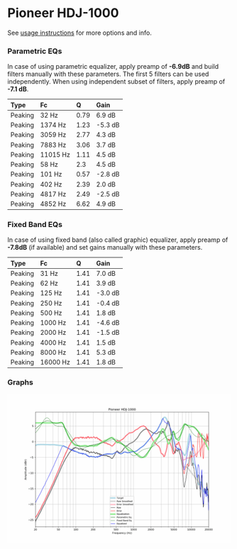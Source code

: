 # Pioneer HDJ-1000
See [usage instructions](https://github.com/jaakkopasanen/AutoEq#usage) for more options and info.

### Parametric EQs
In case of using parametric equalizer, apply preamp of **-6.9dB** and build filters manually
with these parameters. The first 5 filters can be used independently.
When using independent subset of filters, apply preamp of **-7.1 dB**.

| Type    | Fc       |    Q | Gain    |
|:--------|:---------|:-----|:--------|
| Peaking | 32 Hz    | 0.79 | 6.9 dB  |
| Peaking | 1374 Hz  | 1.23 | -5.3 dB |
| Peaking | 3059 Hz  | 2.77 | 4.3 dB  |
| Peaking | 7883 Hz  | 3.06 | 3.7 dB  |
| Peaking | 11015 Hz | 1.11 | 4.5 dB  |
| Peaking | 58 Hz    | 2.3  | 4.5 dB  |
| Peaking | 101 Hz   | 0.57 | -2.8 dB |
| Peaking | 402 Hz   | 2.39 | 2.0 dB  |
| Peaking | 4817 Hz  | 2.49 | -2.5 dB |
| Peaking | 4852 Hz  | 6.62 | 4.9 dB  |

### Fixed Band EQs
In case of using fixed band (also called graphic) equalizer, apply preamp of **-7.8dB**
(if available) and set gains manually with these parameters.

| Type    | Fc       |    Q | Gain    |
|:--------|:---------|:-----|:--------|
| Peaking | 31 Hz    | 1.41 | 7.0 dB  |
| Peaking | 62 Hz    | 1.41 | 3.9 dB  |
| Peaking | 125 Hz   | 1.41 | -3.0 dB |
| Peaking | 250 Hz   | 1.41 | -0.4 dB |
| Peaking | 500 Hz   | 1.41 | 1.8 dB  |
| Peaking | 1000 Hz  | 1.41 | -4.6 dB |
| Peaking | 2000 Hz  | 1.41 | -1.5 dB |
| Peaking | 4000 Hz  | 1.41 | 1.5 dB  |
| Peaking | 8000 Hz  | 1.41 | 5.3 dB  |
| Peaking | 16000 Hz | 1.41 | 1.8 dB  |

### Graphs
![](./Pioneer%20HDJ-1000.png)